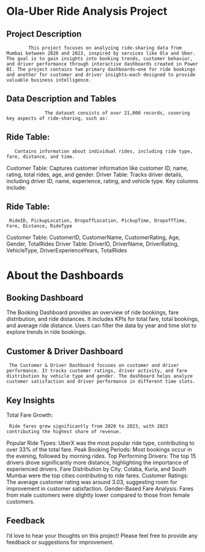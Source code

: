# Ola-Uber Ride Analysis Project
##  Project Description

            This project focuses on analyzing ride-sharing data from Mumbai between 2020 and 2023, inspired by services like Ola and Uber. The goal is to gain insights into booking trends, customer behavior, and driver performance through interactive dashboards created in Power BI. The project contains two primary dashboards—one for ride bookings and another for customer and driver insights—each designed to provide valuable business intelligence.

## Data Description and Tables

                  The dataset consists of over 21,000 records, covering key aspects of ride-sharing, such as:

## Ride Table: 
       
       Contains information about individual rides, including ride type, fare, distance, and time.
Customer Table: Captures customer information like customer ID, name, rating, total rides, age, and gender.
Driver Table: Tracks driver details, including driver ID, name, experience, rating, and vehicle type.
Key columns include:

## Ride Table:
     RideID, PickupLocation, DropoffLocation, PickupTime, DropoffTime, Fare, Distance, RideType
Customer Table: CustomerID, CustomerName, CustomerRating, Age, Gender, TotalRides
Driver Table: DriverID, DriverName, DriverRating, VehicleType, DriverExperienceYears, TotalRides

# About the Dashboards
## Booking Dashboard
The Booking Dashboard provides an overview of ride bookings, fare distribution, and ride distances. It includes KPIs for total fare, total bookings, and average ride distance. Users can filter the data by year and time slot to explore trends in ride bookings.

## Customer & Driver Dashboard
     The Customer & Driver Dashboard focuses on customer and driver performance. It tracks customer ratings, driver activity, and fare distribution by vehicle type and gender. The dashboard helps analyze customer satisfaction and driver performance in different time slots.

## Key Insights
Total Fare Growth:
     
     Ride fares grew significantly from 2020 to 2023, with 2023 contributing the highest share of revenue.
Popular Ride Types: 
          UberX was the most popular ride type, contributing to over 33% of the total fare.
Peak Booking Periods:
           Most bookings occur in the evening, followed by morning rides.
Top Performing Drivers: 
           The top 15 drivers drove significantly more distance, highlighting the importance of experienced drivers.
Fare Distribution by City:
         Colaba, Kurla, and South Mumbai were the top cities contributing to ride fares.
Customer Ratings:
          The average customer rating was around 3.03, suggesting room for improvement in customer satisfaction.
Gender-Based Fare Analysis:
      Fares from male customers were slightly lower compared to those from female customers.
## Feedback
I’d love to hear your thoughts on this project! Please feel free to provide
any feedback or suggestions for improvement.
